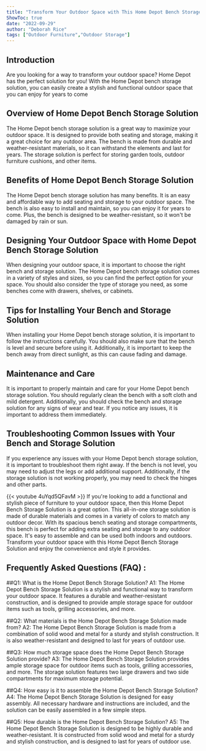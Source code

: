 ```yaml
---
title: "Transform Your Outdoor Space with This Home Depot Bench Storage Solution!"
ShowToc: true 
date: "2022-09-29"
author: "Deborah Rice" 
tags: ["Outdoor Furniture","Outdoor Storage"]
---
```

## Introduction

Are you looking for a way to transform your outdoor space? Home Depot has the perfect solution for you! With the Home Depot bench storage solution, you can easily create a stylish and functional outdoor space that you can enjoy for years to come

## Overview of Home Depot Bench Storage Solution

The Home Depot bench storage solution is a great way to maximize your outdoor space. It is designed to provide both seating and storage, making it a great choice for any outdoor area. The bench is made from durable and weather-resistant materials, so it can withstand the elements and last for years. The storage solution is perfect for storing garden tools, outdoor furniture cushions, and other items.

## Benefits of Home Depot Bench Storage Solution

The Home Depot bench storage solution has many benefits. It is an easy and affordable way to add seating and storage to your outdoor space. The bench is also easy to install and maintain, so you can enjoy it for years to come. Plus, the bench is designed to be weather-resistant, so it won't be damaged by rain or sun.

## Designing Your Outdoor Space with Home Depot Bench Storage Solution

When designing your outdoor space, it is important to choose the right bench and storage solution. The Home Depot bench storage solution comes in a variety of styles and sizes, so you can find the perfect option for your space. You should also consider the type of storage you need, as some benches come with drawers, shelves, or cabinets.

## Tips for Installing Your Bench and Storage Solution

When installing your Home Depot bench storage solution, it is important to follow the instructions carefully. You should also make sure that the bench is level and secure before using it. Additionally, it is important to keep the bench away from direct sunlight, as this can cause fading and damage.

## Maintenance and Care

It is important to properly maintain and care for your Home Depot bench storage solution. You should regularly clean the bench with a soft cloth and mild detergent. Additionally, you should check the bench and storage solution for any signs of wear and tear. If you notice any issues, it is important to address them immediately.

## Troubleshooting Common Issues with Your Bench and Storage Solution

If you experience any issues with your Home Depot bench storage solution, it is important to troubleshoot them right away. If the bench is not level, you may need to adjust the legs or add additional support. Additionally, if the storage solution is not working properly, you may need to check the hinges and other parts.

{{< youtube 4uYqd5QFavM >}} 
If you're looking to add a functional and stylish piece of furniture to your outdoor space, then this Home Depot Bench Storage Solution is a great option. This all-in-one storage solution is made of durable materials and comes in a variety of colors to match any outdoor decor. With its spacious bench seating and storage compartments, this bench is perfect for adding extra seating and storage to any outdoor space. It's easy to assemble and can be used both indoors and outdoors. Transform your outdoor space with this Home Depot Bench Storage Solution and enjoy the convenience and style it provides.

## Frequently Asked Questions (FAQ) :
##Q1: What is the Home Depot Bench Storage Solution?
A1: The Home Depot Bench Storage Solution is a stylish and functional way to transform your outdoor space. It features a durable and weather-resistant construction, and is designed to provide ample storage space for outdoor items such as tools, grilling accessories, and more. 

##Q2: What materials is the Home Depot Bench Storage Solution made from?
A2: The Home Depot Bench Storage Solution is made from a combination of solid wood and metal for a sturdy and stylish construction. It is also weather-resistant and designed to last for years of outdoor use. 

##Q3: How much storage space does the Home Depot Bench Storage Solution provide?
A3: The Home Depot Bench Storage Solution provides ample storage space for outdoor items such as tools, grilling accessories, and more. The storage solution features two large drawers and two side compartments for maximum storage potential. 

##Q4: How easy is it to assemble the Home Depot Bench Storage Solution?
A4: The Home Depot Bench Storage Solution is designed for easy assembly. All necessary hardware and instructions are included, and the solution can be easily assembled in a few simple steps. 

##Q5: How durable is the Home Depot Bench Storage Solution?
A5: The Home Depot Bench Storage Solution is designed to be highly durable and weather-resistant. It is constructed from solid wood and metal for a sturdy and stylish construction, and is designed to last for years of outdoor use.



